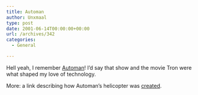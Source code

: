 ```yaml
---
title: Automan
author: Unxmaal
type: post
date: 2001-06-14T00:00:00+00:00
url: /archives/342
categories:
  - General

---
```

Hell yeah, I remember <A HREF="http://www.toyarchive.com/Automan/Automan.html">Automan<A>! I&#8217;d say that show and the movie Tron were what shaped my love of technology. </p> 

<p>
  More: a link describing how Automan&#8217;s helicopter was <a href="http://www.nationalhelicopter.com/Npicture34.html">created</a>.
</p>